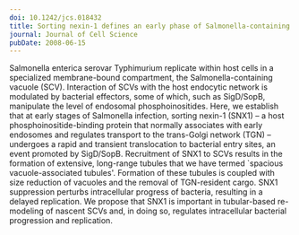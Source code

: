 ```yaml
---
doi: 10.1242/jcs.018432
title: Sorting nexin-1 defines an early phase of Salmonella-containing vacuole-remodeling during Salmonella infection
journal: Journal of Cell Science
pubDate: 2008-06-15
---
```


Salmonella enterica serovar Typhimurium replicate within host cells in a specialized membrane-bound compartment, the Salmonella-containing vacuole (SCV). Interaction of SCVs with the host endocytic network is modulated by bacterial effectors, some of which, such as SigD/SopB, manipulate the level of endosomal phosphoinositides. Here, we establish that at early stages of Salmonella infection, sorting nexin-1 (SNX1) – a host phosphoinositide-binding protein that normally associates with early endosomes and regulates transport to the trans-Golgi network (TGN) – undergoes a rapid and transient translocation to bacterial entry sites, an event promoted by SigD/SopB. Recruitment of SNX1 to SCVs results in the formation of extensive, long-range tubules that we have termed `spacious vacuole-associated tubules'. Formation of these tubules is coupled with size reduction of vacuoles and the removal of TGN-resident cargo. SNX1 suppression perturbs intracellular progress of bacteria, resulting in a delayed replication. We propose that SNX1 is important in tubular-based re-modeling of nascent SCVs and, in doing so, regulates intracellular bacterial progression and replication.
